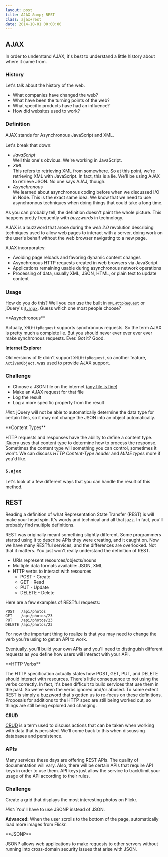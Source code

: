 ```yaml
---
layout: post
title: AJAX &amp; REST
class: ajax+rest
date: 2014-10-01 00:00:00
---
```


## AJAX

In order to understand AJAX, it's best to understand a little history about
where it came from.


### History

Let's talk about the history of the web.

* What companies have changed the web?
* What have been the turning points of the web?
* What specific products have had an influence?
* How did websites used to work?


### Definition

AJAX stands for Asynchronous JavaScript and XML.

Let's break that down:

* _JavaScript_  
  Well this one's obvious. We're working in JavaScript.
* _XML_  
  This refers to retrieving XML from somewhere. So at this point, we're
  retrieving XML with JavaScript. In fact, this is a lie. We'll be using AJAX
  to retrieve JSON. No one says AJAJ, though.
* _Asynchronous_  
  We learned about asynchronous coding before when we discussed I/O in Node.
  This is the exact same idea. We know that we need to use asynchronous
  techniques when doing things that could take a long time.

As you can probably tell, the definition doesn't paint the whole picture.
This happens pretty frequently with _buzzwords_ in technology.

AJAX is a buzzword that arose during the _web 2.0_ revolution describing
techniques used to allow web pages to interact with a server, doing work on the
user's behalf without the web browser navigating to a new page.

AJAX incorporates:

* Avoiding page reloads and favoring dynamic content changes
* Asynchronous HTTP requests created in web browsers via JavaScript
* Applications remaining usable during asynchronous network operations
* Processing of data, usually XML, JSON, HTML, or plain text to update content


### Usage

How do you do this? Well you can use the built in [`XMLHttpRequest`][mdn-xhr] or
jQuery's [`$.ajax`][jq-ajax]. Guess which one most people choose?

<aside>
**Asynchronous**

Actually, `XMLHttpRequest` supports synchronous requests. So the term AJAX is
pretty much a complete lie. But you should never ever ever ever ever make
synchronous requests. Ever. Got it? Good.

**Internet Explorer**

Old versions of IE didn't support `XMLHttpRequest`, so another feature,
`ActiveXObject`, was used to provide AJAX support.
</aside>


### Challenge

* Choose a JSON file on the internet ([any file is fine][jsi-gamelib-package])
* Make an AJAX request for that file
* Log the result
* Log a more specific property from the result

_Hint:_ jQuery will not be able to automatically determine the data type for
certain files, so it may not change the JSON into an object automatically.

<aside>
**Content Types**

HTTP requests and responses have the ability to define a content type. jQuery
uses that content type to determine how to process the response. Sometimes the
content type will something you can control, sometimes it won't. We can discuss
_HTTP Content-Type header_ and _MIME types_ more if you'd like.
</aside>

### `$.ajax`

Let's look at a few different ways that you can handle the result of this
method.


## REST

Reading a definition of what Representation State Transfer (REST) is will make
your head spin. It's wordy and technical and all that jazz. In fact, you'll
probably find multiple definitions.

REST was originally meant something slightly different. Some programmers
started using it to describe APIs they were creating, and it caught on. Now we
have many RESTful services, and the differences are overlooked. Not that it
matters. You just won't really understand the definition of REST.

* URIs represent resources/objects/nouns
* Multiple data formats available: JSON, XML
* HTTP verbs to interact with resources
  - POST - Create
  - GET - Read
  - PUT - Update
  - DELETE - Delete

Here are a few examples of RESTful requests:

    POST   /api/photos
    GET    /api/photos/23
    PUT    /api/photos/23
    DELETE /api/photos/23


For now the important thing to realize is that you may need to change the verb
you're using to get an API to work.

Eventually, you'll build your own APIs and you'll need to distinguish different
requests as you define how users will interact with your API.

<aside>
**HTTP Verbs**

The HTTP specification actually states how POST, GET, PUT, and DELETE should
interact with resources. There's little consequence to not using the verbs
correctly. In fact, it's been difficult to build services that use them in the
past. So we've seen the verbs ignored and/or abused. To some extent REST is
simply a buzzword that's gotten us to re-focus on these definitions. Proposals
for additions to the HTTP spec are still being worked out, so things are still
being explored and changing.

**CRUD**

[CRUD][crud] is a term used to discuss actions that can be taken when working
with data that is persisted. We'll come back to this when discussing databases
and persistence.
</aside>


### APIs

Many services these days are offering REST APIs. The quality of documentation
will vary. Also, there will be certain APIs that require API keys in order to
use them. API keys just allow the service to track/limit your usage of the API
according to their rules.

### Challenge

Create a grid that displays the most interesting photos on Flickr.

_Hint:_ You'll have to use JSONP instead of JSON.

**Advanced:** When the user scrolls to the bottom of the page, automatically
load more images from Flickr.

<aside>
**JSONP**

JSONP allows web applications to make requests to other servers without running
into cross-domain security issues that arise with JSON.
</aside>

[crud]: http://en.wikipedia.org/wiki/Create,_read,_update_and_delete
[jq-ajax]: http://api.jquery.com/jQuery.ajax/
[mdn-xhr]: https://developer.mozilla.org/en-US/docs/Web/API/XMLHttpRequest
[jsi-gamelib-package]: https://raw.githubusercontent.com/wbyoung/jsi-gamelib/master/package.json
